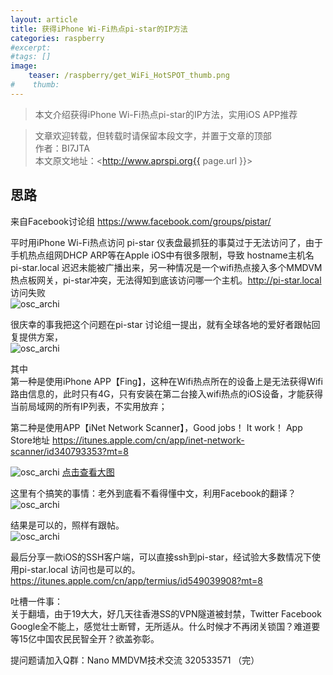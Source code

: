 ```yaml
---
layout: article
title: 获得iPhone Wi-Fi热点pi-star的IP方法
categories: raspberry
#excerpt:
#tags: []
image:
    teaser: /raspberry/get_WiFi_HotSPOT_thumb.png
#    thumb:
---
```



> 本文介绍获得iPhone Wi-Fi热点pi-star的IP方法，实用iOS APP推荐

> 文章欢迎转载，但转载时请保留本段文字，并置于文章的顶部  
> 作者：BI7JTA  
> 本文原文地址：<http://www.aprspi.org{{ page.url }}>

## 思路
来自Facebook讨论组 https://www.facebook.com/groups/pistar/

平时用iPhone Wi-Fi热点访问 pi-star 仪表盘最抓狂的事莫过于无法访问了，由于手机热点组网DHCP ARP等在Apple iOS中有很多限制，导致 hostname主机名 pi-star.local 迟迟未能被广播出来，另一种情况是一个wifi热点接入多个MMDVM热点板网关，pi-star冲突，无法得知到底该访问哪一个主机。http://pi-star.local 访问失败  
![osc_archi](/images/raspberry/get_WiFi_HotSPOT_IP2.png)

很庆幸的事我把这个问题在pi-star 讨论组一提出，就有全球各地的爱好者跟帖回复提供方案，  
![osc_archi](/images/raspberry/get_WiFi_HotSPOT_IP.png)

其中  
第一种是使用iPhone APP【Fing】，这种在Wifi热点所在的设备上是无法获得Wifi路由信息的，此时只有4G，只有安装在第二台接入wifi热点的iOS设备，才能获得当前局域网的所有IP列表，不实用放弃；

第二种是使用APP【iNet Network Scanner】，Good jobs！ It work！  App Store地址 
https://itunes.apple.com/cn/app/inet-network-scanner/id340793353?mt=8    

![osc_archi](/images/raspberry/get_WiFi_HotSPOT_Cut.png)
[点击查看大图](http://www.aprspi.org/images/raspberry/get_WiFi_HotSPOT_Cut.png)   

这里有个搞笑的事情：老外到底看不看得懂中文，利用Facebook的翻译？  
![osc_archi](/images/raspberry/get_WiFi_HotSPOT_CN.png)

结果是可以的，照样有跟帖。  
![osc_archi](/images/raspberry/get_WiFi_HotSPOT_CN2.png)

最后分享一款iOS的SSH客户端，可以直接ssh到pi-star，经试验大多数情况下使用pi-star.local 访问也是可以的。
https://itunes.apple.com/cn/app/termius/id549039908?mt=8 

吐槽一件事：  
关于翻墙，由于19大大，好几天往香港SS的VPN隧道被封禁，Twitter Facebook Google全不能上，感觉壮士断臂，无所适从。什么时候才不再闭关锁国？难道要等15亿中国农民民智全开？欲盖弥彰。  

提问题请加入Q群：Nano MMDVM技术交流 320533571
（完）





